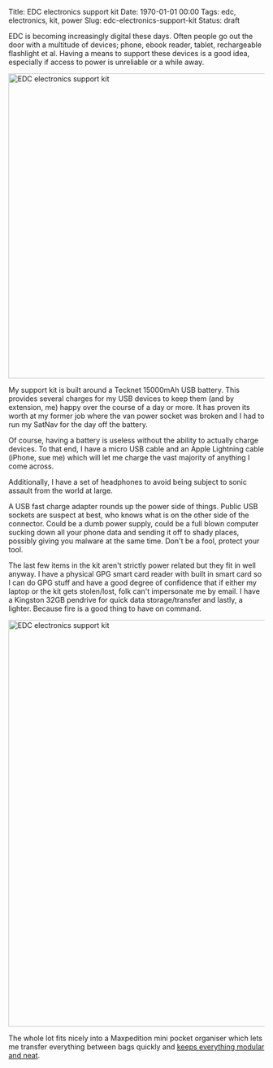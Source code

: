 Title: EDC electronics support kit
Date: 1970-01-01 00:00
Tags: edc, electronics, kit, power
Slug: edc-electronics-support-kit
Status: draft

EDC is becoming increasingly digital these days. Often people go out the door with a multitude of devices; phone, ebook reader, tablet, rechargeable flashlight et al. Having a means to support these devices is a good idea, especially if access to power is unreliable or a while away.

<a data-flickr-embed="true"  href="https://www.flickr.com/photos/kevinisageek/32741084910/in/dateposted/" title="EDC electronics support kit"><img src="https://c1.staticflickr.com/1/699/32741084910_9584f98f2f_c.jpg" width="800" height="600" alt="EDC electronics support kit"></a><script async src="//embedr.flickr.com/assets/client-code.js" charset="utf-8"></script>

My support kit is built around a Tecknet 15000mAh USB battery. This provides several charges for my USB devices to keep them (and by extension, me) happy over the course of a day or more. It has proven its worth at my former job where the van power socket was broken and I had to run my SatNav for the day off the battery.

Of course, having a battery is useless without the ability to actually charge devices. To that end, I have a micro USB cable and an Apple Lightning cable (iPhone, sue me) which will let me charge the vast majority of anything I come across.

Additionally, I have a set of headphones to avoid being subject to sonic assault from the world at large.

A USB fast charge adapter rounds up the power side of things. Public USB sockets are suspect at best, who knows what is on the other side of the connector. Could be a dumb power supply, could be a full blown computer sucking down all your phone data and sending it off to shady places, possibly giving you malware at the same time. Don't be a fool, protect your tool.

The last few items in the kit aren't strictly power related but they fit in well anyway. I have a physical GPG smart card reader with built in smart card so I can do GPG stuff and have a good degree of confidence that if either my laptop or the kit gets stolen/lost, folk can't impersonate me by email. I have a Kingston 32GB pendrive for quick data storage/transfer and lastly, a lighter. Because fire is a good thing to have on command.

<a data-flickr-embed="true"  href="https://www.flickr.com/photos/kevinisageek/32278572594/in/photostream/" title="EDC electronics support kit"><img src="https://c1.staticflickr.com/1/728/32278572594_d254cec08b_c.jpg" width="600" height="800" alt="EDC electronics support kit"></a><script async src="//embedr.flickr.com/assets/client-code.js" charset="utf-8"></script>

The whole lot fits nicely into a Maxpedition mini pocket organiser which lets me transfer everything between bags quickly and [keeps everything modular](http://redteams.net/gear/2015/modular-packing-light-is-fast) [and neat](https://www.youtube.com/watch?v=uwY9maR-4qg).